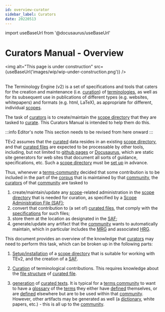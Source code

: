 ```yaml
---
id: overview-curator
sidebar_label: Curators
date: 20220513
---
```


import useBaseUrl from '@docusaurus/useBaseUrl'

# Curators Manual - Overview

<img
  alt="This page is under construction"
  src={useBaseUrl('images/wip/wip-under-construction.png')}
/><br/><br/>

The Terminology Engine (v2) is a set of specifications and tools that caters for the creation and maintenance (i.e. [curation](@)) of [terminologies](@), as well as for its subsequent use in publications of different types (e.g. websites, whitepapers) and formats (e.g. html, LaTeX), as appropriate for different, individual [scopes](@).

The task of [curators](@) is to create/maintain the [scope directory](@) that they are tasked to [curate](@). This Curators Manual is intended to help them do this.

:::info Editor's note
This section needs to be revised from here onward
:::

TEv2 assumes that the [curated](@) data resides in an existing [scope directory](@), and that [curated files](@) are expected to be processable by other tools, including, but not limited to [github pages](https://pages.github.com/) or [Docusaurus](https://docusaurus.io/docs/docs-introduction), which are static site generators for web sites that document all sorts of guidance, specifications, etc. Such a [scope directory](@) must be [set up](/docs/manuals/tev2-installation) in advance.

Thus, whenever a [terms-community](@) decided that some contribution is to be included in the part of the [corpus](@) that is maintained by that [community](terms-community@), the [curators](@) of that [community](terms-community@) are tasked to

1. create/maintain/update any [scope](@)-related administration in the [scope directory](@) that is needed for curation, as specified by a [Scope Administration File (SAF)](docs/spec-files/saf);
2. convert that contribution to (a set of) [curated files](@), that comply with the [specifications](/docs/spec-files/ctext-file) for such files;
3. store them at the location as designated in the [SAF](docs/spec-files/saf);
4. generate/update any artifact that the [community](terms-community@) wants to automatically maintain, which in particular includes the [MRG](@) and associated [HRG](@).

This document provides an overview of the knowledge that [curators](@) may need to perform this task, which can be broken up in the following parts:

1. [Setup/installation](/docs/manuals/tev2-installation) of a [scope directory](@) that is suitable for working with TEv2, and the creation of a [SAF](docs/spec-files/saf).

2. [Curation](@) of terminological contributions. This requires knowledge about the [file structure](/docs/spec-files/ctext-file) of [curated file](@).

3. [generation](/docs/tev2-toolbox) of [curated texts](@). It is typical for a [terms community](@) to want to have a [glossary](@) of the [terms](@) they either have [defined](@) themselves, or are [defined](@) elsewhere but are to be used within that [community](@). However, other artifacts may be generated as well (a [dictionary](@), white papers, etc.) - this is all up to the [community](@).